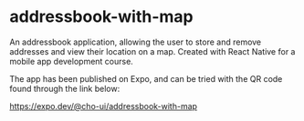 # addressbook-with-map
An addressbook application, allowing the user to store and remove addresses and view their location on a map. 
Created with React Native for a mobile app development course.

The app has been published on Expo, and can be tried with the QR code found through the link below:

https://expo.dev/@cho-ui/addressbook-with-map
